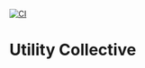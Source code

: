 [![CI](https://github.com/laststance/utility-collective/actions/workflows/ci.yml/badge.svg)](https://github.com/laststance/utility-collective/actions/workflows/ci.yml)

# Utility Collective 
